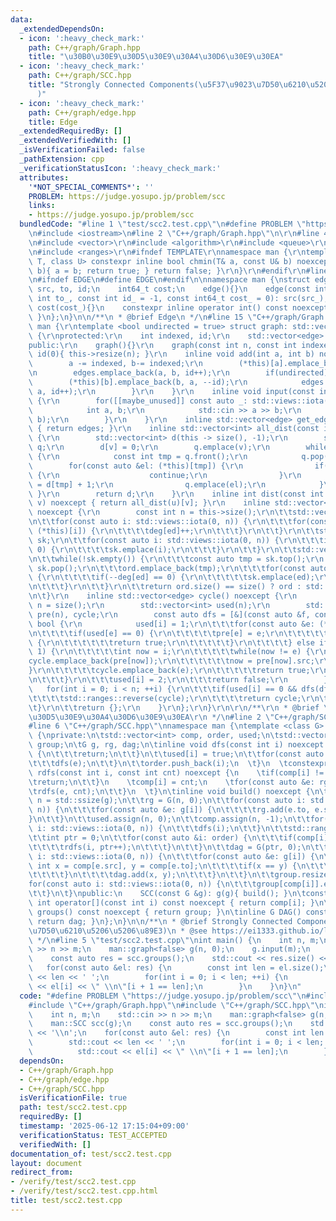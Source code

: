 ```yaml
---
data:
  _extendedDependsOn:
  - icon: ':heavy_check_mark:'
    path: C++/graph/Graph.hpp
    title: "\u30B0\u30E9\u30D5\u30E9\u30A4\u30D6\u30E9\u30EA"
  - icon: ':heavy_check_mark:'
    path: C++/graph/SCC.hpp
    title: "Strongly Connected Components(\u5F37\u9023\u7D50\u6210\u5206\u5206\u89E3\
      )"
  - icon: ':heavy_check_mark:'
    path: C++/graph/edge.hpp
    title: Edge
  _extendedRequiredBy: []
  _extendedVerifiedWith: []
  _isVerificationFailed: false
  _pathExtension: cpp
  _verificationStatusIcon: ':heavy_check_mark:'
  attributes:
    '*NOT_SPECIAL_COMMENTS*': ''
    PROBLEM: https://judge.yosupo.jp/problem/scc
    links:
    - https://judge.yosupo.jp/problem/scc
  bundledCode: "#line 1 \"test/scc2.test.cpp\"\n#define PROBLEM \"https://judge.yosupo.jp/problem/scc\"\
    \n#include <iostream>\n#line 2 \"C++/graph/Graph.hpp\"\n\r\n#line 4 \"C++/graph/Graph.hpp\"\
    \n#include <vector>\r\n#include <algorithm>\r\n#include <queue>\r\n#include <stack>\r\
    \n#include <ranges>\r\n#ifndef TEMPLATE\r\nnamespace man {\r\ntemplate <class\
    \ T, class U> constexpr inline bool chmin(T& a, const U& b) noexcept { if(a >\
    \ b){ a = b; return true; } return false; }\r\n}\r\n#endif\r\n#line 2 \"C++/graph/edge.hpp\"\
    \n#ifndef EDGE\n#define EDGE\n#endif\n\nnamespace man {\nstruct edge {\n    int\
    \ src, to, id;\n    int64_t cost;\n    edge(){}\n    edge(const int src_, const\
    \ int to_, const int id_ = -1, const int64_t cost_ = 0): src(src_), to(to_), id(id_),\
    \ cost(cost_){}\n    constexpr inline operator int() const noexcept { return to;\
    \ }\n};\n}\n\n/**\n * @brief Edge\n */\n#line 15 \"C++/graph/Graph.hpp\"\nnamespace\
    \ man {\r\ntemplate <bool undirected = true> struct graph: std::vector<std::vector<edge>>\
    \ {\r\nprotected:\r\n    int indexed, id;\r\n    std::vector<edge> edges;\r\n\
    public:\r\n    graph(){}\r\n    graph(const int n, const int indexed_ = 1): indexed(indexed_),\
    \ id(0){ this->resize(n); }\r\n    inline void add(int a, int b) noexcept {\r\n\
    \        a -= indexed, b-= indexed;\r\n        (*this)[a].emplace_back(a, b, id);\r\
    \n        edges.emplace_back(a, b, id++);\r\n        if(undirected) {\r\n    \
    \        (*this)[b].emplace_back(b, a, --id);\r\n            edges.emplace_back(b,\
    \ a, id++);\r\n        }\r\n    }\r\n    inline void input(const int m) noexcept\
    \ {\r\n        for([[maybe_unused]] const auto _: std::views::iota(0, m)) {\r\n\
    \            int a, b;\r\n            std::cin >> a >> b;\r\n            add(a,\
    \ b);\r\n        }\r\n    }\r\n    inline std::vector<edge> get_edge() const noexcept\
    \ { return edges; }\r\n    inline std::vector<int> all_dist(const int v) noexcept\
    \ {\r\n        std::vector<int> d(this -> size(), -1);\r\n        std::queue<int>\
    \ q;\r\n        d[v] = 0;\r\n        q.emplace(v);\r\n        while(!q.empty())\
    \ {\r\n            const int tmp = q.front();\r\n            q.pop();\r\n    \
    \        for(const auto &el: (*this)[tmp]) {\r\n                if(d[el] != -1)\
    \ {\r\n                    continue;\r\n                }\r\n                d[el]\
    \ = d[tmp] + 1;\r\n                q.emplace(el);\r\n            }\r\n       \
    \ }\r\n        return d;\r\n    }\r\n    inline int dist(const int u, const int\
    \ v) noexcept { return all_dist(u)[v]; }\r\n    inline std::vector<int> t_sort()\
    \ noexcept {\r\n        const int n = this->size();\r\n\t\tstd::vector<int> deg(n);\r\
    \n\t\tfor(const auto i: std::views::iota(0, n)) {\r\n\t\t\tfor(const auto ed:\
    \ (*this)[i]) {\r\n\t\t\t\tdeg[ed]++;\r\n\t\t\t}\r\n\t\t}\r\n\t\tstd::stack<int>\
    \ sk;\r\n\t\tfor(const auto i: std::views::iota(0, n)) {\r\n\t\t\tif(deg[i] ==\
    \ 0) {\r\n\t\t\t\tsk.emplace(i);\r\n\t\t\t}\r\n\t\t}\r\n\t\tstd::vector<int> ord;\r\
    \n\t\twhile(!sk.empty()) {\r\n\t\t\tconst auto tmp = sk.top();\r\n           \
    \ sk.pop();\r\n\t\t\tord.emplace_back(tmp);\r\n\t\t\tfor(const auto ed: (*this)[tmp])\
    \ {\r\n\t\t\t\tif(--deg[ed] == 0) {\r\n\t\t\t\t\tsk.emplace(ed);\r\n\t\t\t\t}\r\
    \n\t\t\t}\r\n\t\t}\r\n\t\treturn ord.size() == size() ? ord : std::vector<int>{};\r\
    \n\t}\r\n    inline std::vector<edge> cycle() noexcept {\r\n        const int\
    \ n = size();\r\n        std::vector<int> used(n);\r\n        std::vector<edge>\
    \ pre(n), cycle;\r\n        const auto dfs = [&](const auto &f, const int i) ->\
    \ bool {\r\n            used[i] = 1;\r\n\t\t\tfor(const auto &e: (*this)[i]) {\r\
    \n\t\t\t\tif(used[e] == 0) {\r\n\t\t\t\t\tpre[e] = e;\r\n\t\t\t\t\tif(f(f, e))\
    \ {\r\n\t\t\t\t\t\treturn true;\r\n\t\t\t\t\t}\r\n\t\t\t\t} else if(used[e] ==\
    \ 1) {\r\n\t\t\t\t\tint now = i;\r\n\t\t\t\t\twhile(now != e) {\r\n\t\t\t\t\t\t\
    cycle.emplace_back(pre[now]);\r\n\t\t\t\t\t\tnow = pre[now].src;\r\n\t\t\t\t\t\
    }\r\n\t\t\t\t\tcycle.emplace_back(e);\r\n\t\t\t\t\treturn true;\r\n\t\t\t\t}\r\
    \n\t\t\t}\r\n\t\t\tused[i] = 2;\r\n\t\t\treturn false;\r\n        };\r\n     \
    \   for(int i = 0; i < n; ++i) {\r\n\t\t\tif(used[i] == 0 && dfs(dfs, i)) {\r\n\
    \t\t\t\tstd::ranges::reverse(cycle);\r\n\t\t\t\treturn cycle;\r\n\t\t\t}\r\n\t\
    \t}\r\n\t\treturn {};\r\n    }\r\n};\r\n}\r\n\r\n/**\r\n * @brief \u30B0\u30E9\
    \u30D5\u30E9\u30A4\u30D6\u30E9\u30EA\r\n */\n#line 2 \"C++/graph/SCC.hpp\"\n\n\
    #line 6 \"C++/graph/SCC.hpp\"\nnamespace man {\ntemplate <class G> struct SCC\
    \ {\nprivate:\n\tstd::vector<int> comp, order, used;\n\tstd::vector<std::vector<int>>\
    \ group;\n\tG g, rg, dag;\n\tinline void dfs(const int i) noexcept {\n\t\tif(used[i])\
    \ {\n\t\t\treturn;\n\t\t}\n\t\tused[i] = true;\n\t\tfor(const auto &e: g[i]) {\n\
    \t\t\tdfs(e);\n\t\t}\n\t\torder.push_back(i);\n  \t}\n  \tconstexpr inline void\
    \ rdfs(const int i, const int cnt) noexcept {\n    \tif(comp[i] != -1) {\n\t\t\
    \treturn;\n\t\t}\n    \tcomp[i] = cnt;\n    \tfor(const auto &e: rg[i]) {\n\t\t\
    \trdfs(e, cnt);\n\t\t}\n  \t}\n\tinline void build() noexcept {\n\t\tconst int\
    \ n = std::ssize(g);\n\t\trg = G(n, 0);\n\t\tfor(const auto i: std::views::iota(0,\
    \ n)) {\n\t\t\tfor(const auto &e: g[i]) {\n\t\t\t\trg.add(e.to, e.src);\n\t\t\t\
    }\n\t\t}\n\t\tused.assign(n, 0);\n\t\tcomp.assign(n, -1);\n\t\tfor(const auto\
    \ i: std::views::iota(0, n)) {\n\t\t\tdfs(i);\n\t\t}\n\t\tstd::ranges::reverse(order);\n\
    \t\tint ptr = 0;\n\t\tfor(const auto &i: order) {\n\t\t\tif(comp[i] == -1) {\n\
    \t\t\t\trdfs(i, ptr++);\n\t\t\t}\n\t\t}\n\t\tdag = G(ptr, 0);\n\t\tfor(const auto\
    \ i: std::views::iota(0, n)) {\n\t\t\tfor(const auto &e: g[i]) {\n\t\t\t\tconst\
    \ int x = comp[e.src], y = comp[e.to];\n\t\t\t\tif(x == y) {\n\t\t\t\t\tcontinue;\n\
    \t\t\t\t}\n\t\t\t\tdag.add(x, y);\n\t\t\t}\n\t\t}\n\t\tgroup.resize(ptr);\n\t\t\
    for(const auto i: std::views::iota(0, n)) {\n\t\t\tgroup[comp[i]].emplace_back(i);\n\
    \t\t}\n\t}\npublic:\n    SCC(const G &g): g(g){ build(); }\n\tconstexpr inline\
    \ int operator[](const int i) const noexcept { return comp[i]; }\n\tinline std::vector<std::vector<int>>\
    \ groups() const noexcept { return group; }\n\tinline G DAG() const noexcept {\
    \ return dag; }\n};\n}\n\n/**\n * @brief Strongly Connected Components(\u5F37\u9023\
    \u7D50\u6210\u5206\u5206\u89E3)\n * @see https://ei1333.github.io/library/graph/connected-components/strongly-connected-components.hpp\n\
    \ */\n#line 5 \"test/scc2.test.cpp\"\nint main() {\n    int n, m;\n    std::cin\
    \ >> n >> m;\n    man::graph<false> g(n, 0);\n    g.input(m);\n    man::SCC scc(g);\n\
    \    const auto res = scc.groups();\n    std::cout << res.size() << '\\n';\n \
    \   for(const auto &el: res) {\n        const int len = el.size();\n        std::cout\
    \ << len << ' ';\n        for(int i = 0; i < len; ++i) {\n            std::cout\
    \ << el[i] << \" \\n\"[i + 1 == len];\n        }\n    }\n}\n"
  code: "#define PROBLEM \"https://judge.yosupo.jp/problem/scc\"\n#include <iostream>\n\
    #include \"C++/graph/Graph.hpp\"\n#include \"C++/graph/SCC.hpp\"\nint main() {\n\
    \    int n, m;\n    std::cin >> n >> m;\n    man::graph<false> g(n, 0);\n    g.input(m);\n\
    \    man::SCC scc(g);\n    const auto res = scc.groups();\n    std::cout << res.size()\
    \ << '\\n';\n    for(const auto &el: res) {\n        const int len = el.size();\n\
    \        std::cout << len << ' ';\n        for(int i = 0; i < len; ++i) {\n  \
    \          std::cout << el[i] << \" \\n\"[i + 1 == len];\n        }\n    }\n}"
  dependsOn:
  - C++/graph/Graph.hpp
  - C++/graph/edge.hpp
  - C++/graph/SCC.hpp
  isVerificationFile: true
  path: test/scc2.test.cpp
  requiredBy: []
  timestamp: '2025-06-12 17:15:04+09:00'
  verificationStatus: TEST_ACCEPTED
  verifiedWith: []
documentation_of: test/scc2.test.cpp
layout: document
redirect_from:
- /verify/test/scc2.test.cpp
- /verify/test/scc2.test.cpp.html
title: test/scc2.test.cpp
---
```

